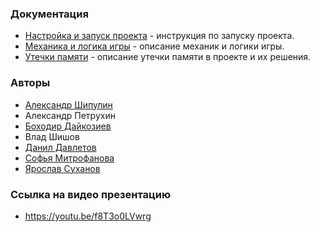 ### Документация
- [Настройка и запуск проекта](https://github.com/Sonyamaster1/Pixel-Bros/blob/PIX-23-document-with-mechanics-and-logic/Setting_up_and_launching_the_project.md) - инструкция по запуску проекта. 
- [Механика и логика игры](https://github.com/Sonyamaster1/Pixel-Bros/blob/PIX-23-document-with-mechanics-and-logic/Description_of_the_mechanics_and_logic.md) - описание механик и логики игры.
- [Утечки памяти](https://github.com/Sonyamaster1/Pixel-Bros/blob/PIX-41-memory-leak/memory_leak.md) - описание утечки памяти в проекте и их решения.

### Авторы
- [Александр Шипулин](https://github.com/Yrsafam)
- Александр Петрухин
- [Боходир Дайкозиев](https://github.com/daikoziyevBaha)
- Влад Шишов
- [Данил Давлетов](https://github.com/J4rCen)
- [Софья Митрофанова](https://github.com/Sonyamaster1)
- [Ярослав Суханов](https://github.com/YaroslavSukhanov)

### Ссылка на видео презентацию
- https://youtu.be/f8T3o0LVwrg

